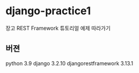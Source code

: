 # django-practice1
장고 REST Framework 튜토리얼 예제 따라가기
## 버젼
python 3.9
django 3.2.10
djangorestframework 3.13.1
